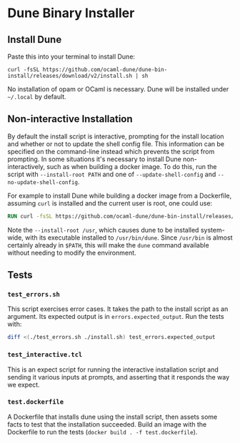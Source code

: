 # Dune Binary Installer

## Install Dune

Paste this into your terminal to install Dune:
```
curl -fsSL https://github.com/ocaml-dune/dune-bin-install/releases/download/v2/install.sh | sh
```

No installation of opam or OCaml is necessary. Dune will be installed under `~/.local` by default.

## Non-interactive Installation

By default the install script is interactive, prompting for the install location
and whether or not to update the shell config file. This information can be
specified on the command-line instead which prevents the script from prompting.
In some situations it's necessary to install Dune non-interactively, such as
when building a docker image. To do this, run the script with
`--install-root PATH` and one of `--update-shell-config` and
`--no-update-shell-config`.

For example to install Dune while building a docker image from a Dockerfile,
assuming `curl` is installed and the current user is root, one could use:
```dockerfile
RUN curl -fsSL https://github.com/ocaml-dune/dune-bin-install/releases/download/v2/install.sh | sh -s 3.19.1 --install-root /usr --no-update-shell-config
```
Note the `--install-root /usr`, which causes dune to be installed system-wide,
with its executable installed to `/usr/bin/dune`. Since `/usr/bin` is almost
certainly already in `$PATH`, this will make the `dune` command available
without needing to modify the environment.

##  Tests

### `test_errors.sh`

This script exercises error cases. It takes the path to the install script as
an argument. Its expected output is in `errors.expected_output`. Run the tests
with:

```bash
diff <(./test_errors.sh ./install.sh) test_errors.expected_output
```

### `test_interactive.tcl`

This is an expect script for running the interactive installation script and
sending it various inputs at prompts, and asserting that it responds the way we
expect.

### `test.dockerfile`

A Dockerfile that installs dune using the install script, then assets some
facts to test that the installation succeeded. Build an image with the
Dockerfile to run the tests (`docker build . -f test.dockerfile`).
